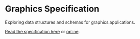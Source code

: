 # Graphics Specification

Exploring data structures and schemas for graphics applications. 

[Read the specification here](./spec/README.md) or [online](https://danburzo.github.io/graphics-spec).
